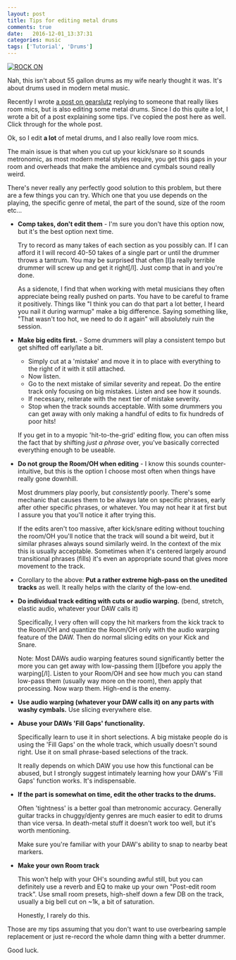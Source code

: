```yaml
---
layout: post
title: Tips for editing metal drums
comments: true
date:   2016-12-01_13:37:31 
categories: music
tags: ['Tutorial', 'Drums']
---
```


[![ROCK ON](/assets/Random/Thumbnails/PlasmaCut.jpg)](/assets/Random/PlasmaCut.jpg)

Nah, this isn't about 55 gallon drums as my wife nearly thought it was. It's about drums used in modern metal music.

Recently I wrote [a post on gearslutz](https://www.gearslutz.com/board/so-much-gear-so-little-time/1125818-have-you-edited-metal-drums-before-editing-double-kick-room-mics.html#post12288254) replying to someone that really likes room mics, but is also editing some metal drums. Since I do this quite a lot, I wrote a bit of a post explaining some tips. I've copied the post here as well. Click through for the whole post.

<!--more-->

Ok, so I edit **a lot** of metal drums, and I also really love room mics.

The main issue is that when you cut up your kick/snare so it sounds metronomic, as most modern metal styles require, you get this gaps in your room and overheads that make the ambience and cymbals sound really weird.

There's never really any perfectly good solution to this problem, but there are a few things you can try. Which one that you use depends on the playing, the specific genre of metal, the part of the sound, size of the room etc...



*  **Comp takes, don't edit them** - I'm sure you don't have this option now, but it's the best option next time.

	Try to record as many takes of each section as you possibly can. If I can afford it I will record 40-50 takes of a single part or until the drummer throws a tantrum. You may be surprised that often [I]a really terrible drummer will screw up and get it right[/I]. Just comp that in and you're done. 

	As a sidenote, I find that when working with metal musicians they often appreciate being really pushed on parts. You have to be careful to frame it positively. Things like "I think you can do that part a lot better, I heard you nail it during warmup" make a big difference. Saying something like, "That wasn't too hot, we need to do it again" will absolutely ruin the session.

 
*  **Make big edits first.** - Some drummers will play a consistent tempo but get shifted off early/late a bit.


	* Simply cut at a 'mistake' and move it in to place with everything to the right of it with it still attached.
	* Now listen. 
	* Go to the next mistake of similar severity and repeat. Do the entire track only focusing on big mistakes. Listen and see how it sounds. 
	* If necessary, reiterate with the next tier of mistake severity.
	* Stop when the track sounds acceptable. With some drummers you can get away with only making a handful of edits to fix hundreds of poor hits!


	If you get in to a myopic 'hit-to-the-grid' editing flow, you can often miss the fact that by shifting _just a phrase_ over, you've basically corrected everything enough to be useable.


*  **Do not group the Room/OH when editing** - I know this sounds counter-intuitive, but this is the option I choose most often when things have really gone downhill.

	Most drummers play poorly, but _consistently_ poorly. There's some mechanic that causes them to be always late on specific phrases, early after other specific phrases, or whatever. You may not hear it at first but I assure you that you'll notice it after trying this.

	If the edits aren't too massive, after kick/snare editing without touching the room/OH you'll notice that the track will sound a bit weird, but it similar phrases always sound similarly weird. In the context of the mix this is usually acceptable. Sometimes when it's centered largely around transitional phrases (fills) it's even an appropriate sound that gives more movement to the track.


*  Corollary to the above: **Put a rather extreme high-pass on the unedited tracks** as well. It really helps with the clarity of the low-end. 
 

*  **Do individual track editing with cuts or audio warping.** (bend, stretch, elastic audio, whatever your DAW calls it)

	Specifically, I very often will copy the hit markers from the kick track to the Room/OH and quantize the Room/OH only with the audio warping feature of the DAW. Then do normal slicing edits on your Kick and Snare.

	Note: Most DAWs audio warping features sound significantly better the more you can get away with low-passing them [I]before you apply the warping[/I]. Listen to your Room/OH and see how much you can stand low-pass them (usually way more on the room), then apply that processing. Now warp them. High-end is the enemy.


*  **Use audio warping (whatever your DAW calls it) on any parts with washy cymbals.** Use slicing everywhere else.


*  ****Abuse** your DAWs 'Fill Gaps' functionality.**

	Specifically learn to use it in short selections. A big mistake people do is using the 'Fill Gaps' on the whole track, which usually doesn't sound right. Use it on small phrase-based selections of the track.

	It really depends on which DAW you use how this functional can be abused, but I strongly suggest intimately learning how your DAW's 'Fill Gaps' function works. It's indispensable.


*  **If the part is somewhat on time, edit the other tracks to the drums.**

	Often 'tightness' is a better goal than metronomic accuracy. Generally guitar tracks in chuggy/djenty genres are much easier to edit to drums than vice versa. In death-metal stuff it doesn't work too well, but it's worth mentioning.

	Make sure you're familiar with your DAW's ability to snap to nearby beat markers.


*  **Make your own Room track**

	This won't help with your OH's sounding awful still, but you can definitely use a reverb and EQ to make up your own "Post-edit room track". Use small room presets, high-shelf down a few DB on the track, usually a big bell cut on ~1k, a bit of saturation.

	Honestly, I rarely do this.


Those are my tips assuming that you don't want to use overbearing sample replacement or just re-record the whole damn thing with a better drummer.

Good luck.





